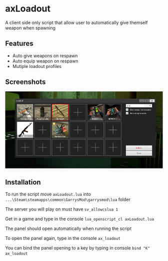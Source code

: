 # axLoadout

A client side only script that allow user to automatically give themself weapon when spawning

## Features

- Auto give weapons on respawn
- Auto equip weapon on respawn
- Mutiple loadout profiles

## Screenshots

![Panel](https://raw.githubusercontent.com/ax255/readme-media/main/image.png)

## Installation

To run the script move `axLoadout.lua` into `...\Steam\steamapps\common\GarrysMod\garrysmod\lua` folder

The server you will play on must have `sv_allowcslua 1 `

Get in a game and type in the console `lua_openscript_cl axLoadout.lua`

The panel should open automatically when running the script

To open the panel again, type in the console `ax_loadout`

You can bind the panel opening to a key by typing in console `bind "K" ax_loadout`
